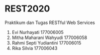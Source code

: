 # REST2020
Praktikum dan Tugas RESTful Web Services

1. Evi Nurhayati 		177006005
2. Mitha Maharani Wahyudi	177006058
3. Rahmi Septi Yudiantini	177006015	
4. Rika Silvia			177006043